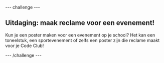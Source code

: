 \--- challenge \---

## Uitdaging: maak reclame voor een evenement!

Kun je een poster maken voor een evenement op je school? Het kan een toneelstuk, een sportevenement of zelfs een poster zijn die reclame maakt voor je Code Club!

\--- /challenge \---
